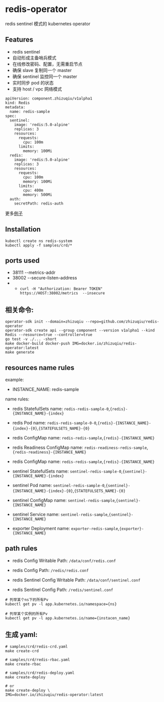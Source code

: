 # redis-operator

redis sentinel 模式的 kubernetes operator

## Features

- redis sentinel
- 自动形成主备哨兵模式
- 在线修改密码、配置，无需重启节点
- 确保 slave 复制同一个 master
- 确保 sentinel 监控同一个 master
- 实时同步 pod 的状态
- 支持 host / vpc 网络模式

```
apiVersion: component.zhizuqiu/v1alpha1
kind: Redis
metadata:
  name: redis-sample
spec:
  sentinel:
    image: 'redis:5.0-alpine'
    replicas: 3
    resources:
      requests:
        cpu: 100m
      limits:
        memory: 100Mi
  redis:
    image: 'redis:5.0-alpine'
    replicas: 3
    resources:
      requests:
        cpu: 100m
        memory: 100Mi
      limits:
        cpu: 400m
        memory: 500Mi
  auth:
    secretPath: redis-auth
```

更多[例子](samples/cr) 

## Installation

```
kubectl create ns redis-system
kubectl apply -f samples/crd/*
```

## ports used

- 38111 --metrics-addr
- 38002 --secure-listen-address
- - ```curl -H "Authorization: Bearer TOKEN" https://HOST:38002/metrics  --insecure```

## 相关命令:

```
operator-sdk init --domain=zhizuqiu --repo=github.com/zhizuqiu/redis-operator
operator-sdk create api --group component --version v1alpha1 --kind Redis --resource=true --controller=true
go test -v ./... -short
make docker-build docker-push IMG=docker.io/zhizuqiu/redis-operator:latest
make generate
```

## resources name rules

example:
- INSTANCE_NAME: redis-sample

name rules:
- redis StatefulSets name: `redis-redis-sample-0`,`{redis}-{INSTANCE_NAME}-{index}`
- redis Pod name: `redis-redis-sample-0-0`,`{redis}-{INSTANCE_NAME}-{index}-{0}`,`{STATEFULSETS_NAME}-{0}`
- redis ConfigMap name: `redis-redis-sample`,`{redis}-{INSTANCE_NAME}`
- redis Readiness ConfigMap name: `redis-readiness-redis-sample`,`{redis-readiness}-{INSTANCE_NAME}`
- redis ConfigMap name: `redis-redis-sample`,`{redis}-{INSTANCE_NAME}`

- sentinel StatefulSets name: `sentinel-redis-sample-0`,`{sentinel}-{INSTANCE_NAME}-{index}`
- sentinel Pod name: `sentinel-redis-sample-0`,`{sentinel}-{INSTANCE_NAME}-{index}-{0}`,`{STATEFULSETS_NAME}-{0}`
- sentinel ConfigMap name: `sentinel-redis-sample`,`{sentinel}-{INSTANCE_NAME}`
- sentinel Service name: `sentinel-redis-sample`,`{sentinel}-{INSTANCE_NAME}`

- exporter Deployment name: `exporter-redis-sample`,`{exporter}-{INSTANCE_NAME}`

## path rules

- redis Config Writable Path: `/data/conf/redis.conf`
- redis Config Path: `/redis/redis.conf`

- redis Sentinel Config Writable Path: `/data/conf/sentinel.conf`
- redis Sentinel Config Path: `/redis/sentinel.conf`

```
# 列举某个ns下的所有Pv
kubectl get pv -l app.kubernetes.io/namespace={ns}

# 列举某个实例的所有Pv
kubectl get pv -l app.kubernetes.io/name={instacen_name}
```

## 生成 yaml:

```
# samples/crd/redis-crd.yaml
make create-crd

# samples/crd/redis-rbac.yaml
make create-rbac

# samples/crd/redis-deploy.yaml
make create-deploy

# or
make create-deploy \
IMG=docker.io/zhizuqiu/redis-operator:latest
```
